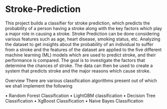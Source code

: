 # Stroke-Prediction
This project builds a classifier for stroke prediction, which predicts the probability of a person having a stroke along with the key factors which play a major role in causing a stroke. Stroke Prediction can be done considering various features such as age, heart disease, smoking status, etc. Analyzing the dataset to get insights about the probability of an individual to suffer from a stroke and the features of the dataset are applied to the five different machine learning (ML) models which are used to predict stroke, and their performance is compared. The goal is to investigate the factors that determine the chances of stroke. The data can then be used to create a system that predicts stroke and the major reasons which cause stroke.

Overview
There are various classification algorithms present out of which we shall implement the following

• Random Forest Classification
• LightGBM classification
• Decision Tree Classification
• XgBoost Classification
• Naive Bayes Classification
